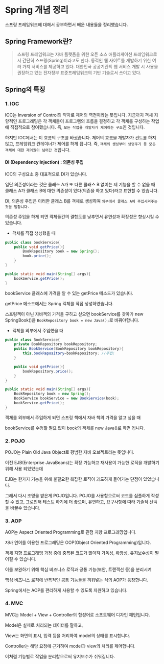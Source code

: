 # Spring 개념 정리

스프링 프레임워크에 대해서 공부하면서 배운 내용들을 정리했습니다.

## Spring Framework란?

>스프링 프레임워크는 자바 플랫폼을 위한 오픈 소스 애플리케이션 프레임워크로서 간단히 스프링(Spring)이라고도 한다. 동적인 웹 사이트를 개발하기 위한 여러 가지 서비스를 제공하고 있다. 대한민국 공공기관의 웹 서비스 개발 시 사용을 권장하고 있는 전자정부 표준프레임워크의 기반 기술로서 쓰이고 있다.


## Spring의 특징

### 1. IOC

IOC는 Inversion of Control의 약자로 제어의 역전이라는 뜻입니다. 지금까지 객체 지향적인 프로그래밍은 각 객체들이 프로그램의 흐름을 결정하고 각 객체를 구성하는 작업에 직접적으로 참여했습니다. 즉, `모든 작업을 개발자가 제어하는 구조`인 것입니다.

하지만 IOC에서는 이 흐름의 구조를 바꿨습니다. 제어의 흐름을 개발자가 컨트롤 하지 않고, 프레임워크 컨테이너가 제어를 하게 됩니다. 즉, `객체의 생성부터 생명주기 등 모든 객체에 대한 제어권이 넘어간 것`입니다.

#### DI (Dependency Injection) : 의존성 주입

IOC의 구성요소 중 대표적으로 DI가 있습니다. 

일단 의존성이라는 것은 클래스 A가 또 다른 클래스 B 없이는 제 기능을 할 수 없을 때 클래스 A가 클래스 B에 대한 의존성이 있다(의존을 하고 있다)라고 표현할 수 있습니다.

DI, 의존성 주입은 이러한 클래스 B를 객체로 생성하여 `외부에서 클래스 A에 주입시켜주는 것을 말합니다.`

의존성 주입을 하게 되면 객체들간의 결합도를 낮추면서 유연성과 확장성은 향상시킬 수 있습니다.

- 객체를 직접 생성했을 때
```java
public class bookService{
    public void getPrice(){
        BookRepository book = new Spring();
        book.price();
    }
}

public static void main(String[] args){
    bookService.getPrice();
}
```

bookService 클래스에 가격을 알 수 있는 getPrice 메소드가 있습니다.

getPrice 메소드에서는 Spring 객체를 직접 생성하였습니다.

스프링책이 아닌 자바책의 가격을 구하고 싶으면 bookService를 찾아가 new SpringBook()을 `BookRepository book = new Java();`로 바꿔야합니다.

- 객체를 외부에서 주입했을 때
```java
public class BookService{
    private BookRepository bookRepository;
    public BookService(BookRepository bookRepository){ 
        this.bookRepository=bookRepository; //주입!
    }

    public void getPrice(){
        bookRepository.price();
    }
}

public static void main(String[] args){
    BookRepository book = new Spring();
    BookService bookService = new BookService(book);
    bookService.getPrice();
}
```

객체를 외부에서 주입하게 되면 스프링 책에서 자바 책의 가격을 알고 싶을 때

bookService를 수정할 필요 없이 book의 객체를 new Java()로 하면 됩니다.


### 2. POJO

POJO는 Plain Old Java Object로 평범한 자바 오브젝트라는 뜻입니다.

이전 EJB(Enterprise JavaBeans)는 확장 가능하고 재사용이 가능한 로직을 개발하기 위해 사용 되었었는데

EJB는 한가지 기능을 위해 불필요한 복잡한 로직이 과도하게 들어가는 단점이 있었습니다.

그래서 다시 조명을 받은게 POJO입니다. POJO를 사용함으로써 코드를 심플하게 작성할 수 있고, 그로인해 테스트 하기에 더 좋으며, 유연하고, 요구사항에 따라 기술적 선택을 바꿀수 있습니다.

### 3. AOP

AOP는 Aspect Oriented Programming로 관점 지향 프로그래밍입니다.

자바 언어를 이용한 프로그래밍은 OOP(Object Oriented Programming)입니다.

객체 지향 프로그래밍 과정 중에 중복된 코드가 많아져 가독성, 확장성, 유지보수성이 떨어질 수 있습니다.

이를 보완하기 위해 핵심 비즈니스 로직과 공통 기능(보안, 트랜잭션 등)을 분리시켜

핵심 비즈니스 로직에 반복적인 공통 기능들을 끼워넣는 식의 AOP가 등장합니다.

Spring에서는 AOP를 편리하게 사용할 수 있도록 지원하고 있습니다.


### 4. MVC

MVC는 Model + View + Controller의 합성어로 소프트웨어 디자인 패턴입니다.

Model은 실제로 처리되는 데이터를 말하고,

View는 화면의 표시, 입력 등을 처리하여 model의 상태를 표시합니다.

Controller는 해당 요청에 근거하여 model과 view의 처리를 제어합니다.

이처럼 기능별로 작업을 분리함으로써 유지보수가 쉬워집니다.